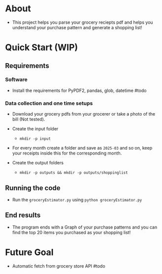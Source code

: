 # About 
- This project helps you parse your grocery reciepts pdf and helps you understand your purchase pattern and generate a shopping list!


# Quick Start (WIP)

## Requirements


### Software
- Install the requirements for PyPDF2, pandas, glob, datetime #todo

### Data collection and one time setups
- Download your grocery pdfs from your grocerer or take a photo of the bill (Not tested).

- Create the input folder 
    - `mkdir -p input`
- For every month create a folder and save as `2025-03` and so on, keep your receipts inside this for the corresponding month.
- Create the output folders
    - `mkdir -p outputs && mkdir -p outputs/shoppinglist`


## Running the code    
- Run the `groceryEstimator.py` using `python groceryEstimator.py`


## End results
- The program ends with a Graph of your purchase patterns and you can find the top 20 items you purchased as your shopping list!

# Future Goal
- Automatic fetch from grocery store API #todo
